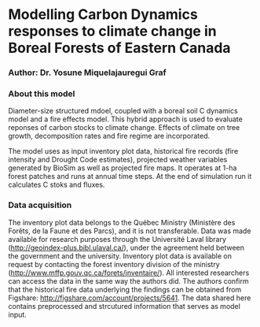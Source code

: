 # Modelling Carbon Dynamics responses to climate change in Boreal Forests of Eastern Canada
### Author: Dr. Yosune Miquelajauregui Graf

### About this model
Diameter-size structured mdoel, coupled with a boreal soil C dynamics model and a fire effects model.
This hybrid approach is used to evaluate reponses of carbon stocks to climate change. Effects of climate on tree growth, decomposition rates and fire regime are incorporated.

The model uses as input inventory plot data, historical fire records (fire intensity and Drought Code estimates), projected weather variables generated by BioSim as well as projected fire maps. It operates at 1-ha forest patches and runs at annual time steps. At the end of simulation run it calculates C stoks and fluxes.

### Data acquisition

The inventory plot data belongs to the Québec Ministry (Ministère des Forêts, de la Faune et des Parcs), and it is not transferable. Data was made available for research purposes through the Université Laval library (http://geoindex-plus.bibl.ulaval.ca/), under the agreement held between the government and the university. Inventory plot data is available on request by contacting the forest inventory division of the ministry (http://www.mffp.gouv.qc.ca/forets/inventaire/). All interested researchers can access the data in the same way the authors did. The authors confirm that the historical fire data underlying the findings can be obtained from Figshare: http://figshare.com/account/projects/5641. 
The data shared here contains preprocessed and strcutured information that serves as model input.
